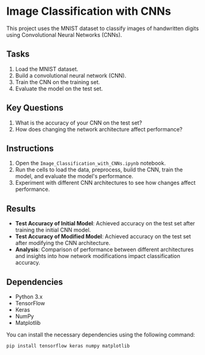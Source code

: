 # Image Classification with CNNs

This project uses the MNIST dataset to classify images of handwritten digits using Convolutional Neural Networks (CNNs).

## Tasks
1. Load the MNIST dataset.
2. Build a convolutional neural network (CNN).
3. Train the CNN on the training set.
4. Evaluate the model on the test set.

## Key Questions
1. What is the accuracy of your CNN on the test set?
2. How does changing the network architecture affect performance?

## Instructions
1. Open the `Image_Classification_with_CNNs.ipynb` notebook.
2. Run the cells to load the data, preprocess, build the CNN, train the model, and evaluate the model's performance.
3. Experiment with different CNN architectures to see how changes affect performance.

## Results
- **Test Accuracy of Initial Model**: Achieved accuracy on the test set after training the initial CNN model.
- **Test Accuracy of Modified Model**: Achieved accuracy on the test set after modifying the CNN architecture.
- **Analysis**: Comparison of performance between different architectures and insights into how network modifications impact classification accuracy.

## Dependencies
- Python 3.x
- TensorFlow
- Keras
- NumPy
- Matplotlib

You can install the necessary dependencies using the following command:
```bash
pip install tensorflow keras numpy matplotlib
